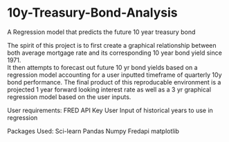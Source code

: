 # 10y-Treasury-Bond-Analysis
A Regression model that predicts the future 10 year treasury bond

The spirit of this project is to first create a graphical relationship between both average mortgage rate and its corresponding 10 year bond yield since 1971.  
It then attempts to forecast out future 10 yr bond yields based on a regression model accounting for a user inputted timeframe of quarterly 10y bond performance.
The final product of this reproducable environment is a projected 1 year forward looking interest rate as well as a 3 yr graphical regression model based on the user inputs.  


User requirements: 
FRED API Key 
User Input of historical years to use in regression 

Packages Used:
Sci-learn 
Pandas
Numpy
Fredapi
matplotlib
